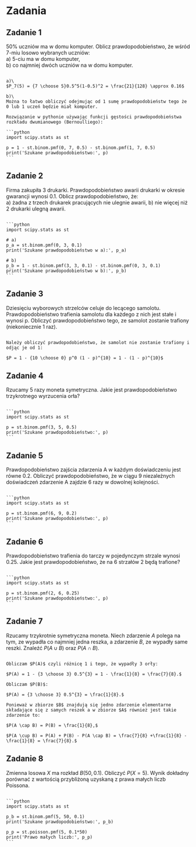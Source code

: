 # Zadania

## Zadanie 1

50% uczniów ma w domu komputer. Oblicz prawdopodobieństwo, że wśród 7-miu losowo wybranych uczniów:\
a) 5-ciu ma w domu komputer,\
b) co najmniej dwóch uczniów na w domu komputer.

````{dropdown} Rozwiązanie

a)\
$P_7(5) = {7 \choose 5}0.5^5(1-0.5)^2 = \frac{21}{128} \approx 0.16$

b)\
Można to łatwo obliczyć odejmując od 1 sumę prawdopodobieństw tego że 0 lub 1 uczeń będzie miał komputer.

Rozwiązanie w pythonie używając funkcji gęstości prawdopodobieństwa rozkładu dwumianowego (Bernoulliego):

```python
import scipy.stats as st

p = 1 - st.binom.pmf(0, 7, 0.5) - st.binom.pmf(1, 7, 0.5)
print('Szukane prawdopodobieństwo:', p)
```
````

## Zadanie 2

Firma zakupiła 3 drukarki. Prawdopodobieństwo awarii drukarki w okresie gwarancji wynosi 0.1. Oblicz prawdopodobieństwo, że:\
a) żadna z trzech drukarek pracujących nie ulegnie awarii,
b) nie więcej niż 2 drukarki ulegną awarii.

````{dropdown} Rozwiązanie

```python
import scipy.stats as st

# a)
p_a = st.binom.pmf(0, 3, 0.1)
print('Szukane prawdopodobieństwo w a):', p_a)

# b)
p_b = 1 - st.binom.pmf(3, 3, 0.1) - st.binom.pmf(0, 3, 0.1)
print('Szukane prawdopodobieństwo w b):', p_b)
```
````

## Zadanie 3

Dziesięciu wyborowych strzelców celuje do lecącego samolotu. Prawdopodobieństwo trafienia samolotu dla każdego z nich jest stałe i wynosi p. Obliczyć prawdopodobieństwo tego, ze samolot zostanie trafiony (niekoniecznie 1 raz).

```{dropdown} Rozwiązanie

Należy obliczyć prawdopodobieństwo, że samolot nie zostanie trafiony i odjąc je od 1:

$P = 1 - {10 \choose 0} p^0 (1 - p)^{10} = 1 - (1 - p)^{10}$
```

## Zadanie 4

Rzucamy 5 razy moneta symetryczna. Jakie jest prawdopodobieństwo trzykrotnego wyrzucenia orła?

````{dropdown} Rozwiązanie

```python
import scipy.stats as st

p = st.binom.pmf(3, 5, 0.5)
print('Szukane prawdopodobieństwo:', p)
```
````

## Zadanie 5

Prawdopodobieństwo zajścia zdarzenia A w każdym doświadczeniu jest równe 0.2. Obliczyć
prawdopodobieństwo, że w ciągu 9 niezależnych doświadczeń zdarzenie A zajdzie 6 razy
w dowolnej kolejności.

````{dropdown} Rozwiązanie

```python
import scipy.stats as st

p = st.binom.pmf(6, 9, 0.2)
print('Szukane prawdopodobieństwo:', p)
```
````

## Zadanie 6

Prawdopodobieństwo trafienia do tarczy w pojedynczym strzale wynosi 0.25. Jakie jest prawdopodobieństwo, że na 6 strzałów 2 będą trafione?

````{dropdown} Rozwiązanie

```python
import scipy.stats as st

p = st.binom.pmf(2, 6, 0.25)
print('Szukane prawdopodobieństwo:', p)
```
````

## Zadanie 7

Rzucamy trzykrotnie symetryczna moneta. Niech zdarzenie $A$ polega na tym, ze wypadła
co najmniej jedna reszka, a zdarzenie $B$, ze wypadły same reszki. Znaleźć $P(A \cup B)$ oraz $P(A \cap B)$.

```{dropdown} Rozwiązanie

Obliczam $P(A)$ czyli różnicę 1 i tego, że wypadły 3 orły:

$P(A) = 1 - {3 \choose 3} 0.5^{3} = 1 - \frac{1}{8} = \frac{7}{8}.$

Obliczam $P(B)$:

$P(A) = {3 \choose 3} 0.5^{3} = \frac{1}{8}.$

Ponieważ w zbiorze $B$ znajdują się jedno zdarzenie elementarne składające się z samych reszek a w zbiorze $A$ również jest takie zdarzenie to:

$P(A \cap B) = P(B) = \frac{1}{8},$

$P(A \cup B) = P(A) + P(B) - P(A \cap B) = \frac{7}{8} +\frac{1}{8} - \frac{1}{8} = \frac{7}{8}.$
```

## Zadanie 8

Zmienna losowa $X$ ma rozkład $B(50, 0.1)$. Obliczyć $P(X = 5)$. Wynik dokładny porównać z wartością przybliżoną uzyskaną z prawa małych liczb Poissona.

````{dropdown} Rozwiązanie

```python
import scipy.stats as st

p_b = st.binom.pmf(5, 50, 0.1)
print('Szukane prawdopodobieństwo:', p_b)

p_p = st.poisson.pmf(5, 0.1*50)
print('Prawo małych liczb:', p_p)
```
````